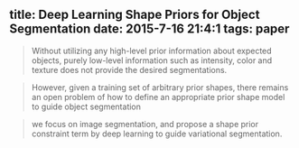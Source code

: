 title: Deep Learning Shape Priors for Object Segmentation
date: 2015-7-16 21:4:1
tags: paper
---

>Without utilizing any high-level prior information about expected objects, purely low-level information such as intensity, color and texture does not provide the desired segmentations.

<!--more-->

>  However, given a training set of arbitrary prior shapes, there remains an open problem of how to define an appropriate prior shape model to guide object segmentation

>  we focus on image segmentation, and propose a shape prior constraint term by deep learning to guide variational segmentation. 